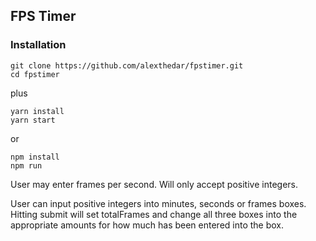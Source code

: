 ## FPS Timer

### Installation


```
git clone https://github.com/alexthedar/fpstimer.git
cd fpstimer
```
plus
```
yarn install
yarn start
```
or
```
npm install
npm run
```

User may enter frames per second.  Will only accept positive integers.

User can input positive integers into minutes, seconds or frames boxes.  Hitting submit will set totalFrames and change all three boxes into the appropriate amounts for how much has been entered into the box.